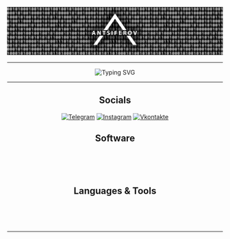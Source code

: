 <div id="header">
    <img src="https://github.com/AntsiferovPeter/AntsiferovPeter/blob/main/Images/Header.png" alt=""/>
</div>

___
<div id="greetings" align="center">
    <img src="https://readme-typing-svg.herokuapp.com?font=Fira+Code&weight=600&duration=3000&pause=1000&color=E6EDE7&center=true&vCenter=true&width=435&lines=Hello+my+name+is+Peter!;Glad+to+see+You+on+my+page!" alt="Typing SVG" />
</div>

___
<div id="socials" align="center">
    <h2>Socials</h2>
    <a href="https://t.me/melbourne339"><img src="https://img.shields.io/badge/-Telegram-090909?style=for-the-badge&logo=telegram&logoColor=27A0D9" alt="Telegram"/></a>
    <a href="https://www.instagram.com/melbourne339"><img src="https://img.shields.io/badge/-Instagram-090909?style=for-the-badge&logo=instagram&logoColor=B4068E" alt="Instagram"/></a>
    <a href="https://vk.com/melbourne339"><img src="https://img.shields.io/badge/-Vkontakte-090909?style=for-the-badge&logo=Vk&logoColor=4F7DB3" alt="Vkontakte"/></a>
</div>
<div id="software" align="center">
    <h2>Software</h2>
    <img src="https://img.shields.io/badge/Adobe%20Acrobat%20-090909.svg?style=for-the-badge&logo=Adobe%20Acrobat%20Reader&logoColor=D0170C" alt=""/>
    <img src="https://img.shields.io/badge/adobe%20illustrator-090909.svg?style=for-the-badge&logo=adobe%20illustrator&logoColor=F26F30" alt=""/>
    <img src="https://img.shields.io/badge/adobe%20photoshop-090909.svg?style=for-the-badge&logo=adobe%20photoshop&logoColor=1FB5DE" alt=""/>
    <img src="https://img.shields.io/badge/Adobe%20Premiere%20Pro-090909.svg?style=for-the-badge&logo=Adobe%20Premiere%20Pro&logoColor=AB7BB5" alt=""/>
    <br>
    <img src="https://img.shields.io/badge/Microsoft_Office-090909?style=for-the-badge&logo=microsoft-office&logoColor=F30300" alt=""/>
    <img src="https://img.shields.io/badge/Microsoft_Excel-090909?style=for-the-badge&logo=microsoft-excel&logoColor=008B32" alt=""/>
    <img src="https://img.shields.io/badge/Microsoft_PowerPoint-090909?style=for-the-badge&logo=microsoft-powerpoint&logoColor=F74F00" alt=""/>
    <img src="https://img.shields.io/badge/Microsoft_Word-090909?style=for-the-badge&logo=microsoft-word&logoColor=103F91" alt=""/>
    <br>
    <img src="https://img.shields.io/badge/LibreOffice-090909?style=for-the-badge&logo=LibreOffice&logoColor=26A514" alt=""/>
    <img src="https://img.shields.io/badge/blender-090909.svg?style=for-the-badge&logo=blender&logoColor=F19347" alt=""/>
    <img src="https://img.shields.io/badge/pycharm-090909?style=for-the-badge&logo=pycharm&logoColor=green&color=090909&labelColor=090909" alt=""/>
</div>
<div id="software" align="center">
    <h2>Languages & Tools</h2>
    <img src="https://img.shields.io/badge/python-090909?style=for-the-badge&logo=python&logoColor=ffdd54" alt=""/>
    <img src="https://img.shields.io/badge/django-090909.svg?style=for-the-badge&logo=django&logoColor=%23092E20" alt=""/>
    <img src="https://img.shields.io/badge/jinja-090909.svg?style=for-the-badge&logo=jinja&logoColor=white" alt=""/>
    <img src="https://img.shields.io/badge/css3-090909.svg?style=for-the-badge&logo=css3&logoColor=%231572B6" alt=""/>
    <img src="https://img.shields.io/badge/html5-090909.svg?style=for-the-badge&logo=html5&logoColor=%23E34F26" alt=""/>
    <img src="https://img.shields.io/badge/javascript-090909.svg?style=for-the-badge&logo=javascript&logoColor=%23F7DF1E" alt=""/>
    <img src="https://img.shields.io/badge/jquery-090909.svg?style=for-the-badge&logo=jquery&logoColor=%230769AD" alt=""/>
    <br>
    <img src="https://img.shields.io/badge/github-090909.svg?style=for-the-badge&logo=github&logoColor=white" alt=""/>
    <img src="https://img.shields.io/badge/git-090909.svg?style=for-the-badge&logo=git&logoColor=%23F05033" alt=""/>
    <img src="https://img.shields.io/badge/postgres-090909.svg?style=for-the-badge&logo=postgresql&logoColor=%23316192" alt=""/>
    <img src="https://img.shields.io/badge/sqlite-090909.svg?style=for-the-badge&logo=sqlite&logoColor=%2307405e" alt=""/>
    <br>
    <img src="https://img.shields.io/badge/Plotly-090909.svg?style=for-the-badge&logo=plotly&logoColor=%233F4F75" alt=""/>
    <img src="https://img.shields.io/badge/Matplotlib-090909.svg?style=for-the-badge&logo=Matplotlib&logoColor=white" alt=""/>
    <img src="https://img.shields.io/badge/numpy-090909.svg?style=for-the-badge&logo=numpy&logoColor=%23013243" alt=""/>
    <img src="https://img.shields.io/badge/Qt-090909.svg?style=for-the-badge&logo=Qt&logoColor=%23217346" alt=""/>
    <img src="" alt=""/>
</div>

___
<div id="profile_views" align="center">
    <img src="https://komarev.com/ghpvc/?username=AntsiferoPeter&label=PROFILE+VIEWS&style=for-the-badge&color=090909" alt=""/>
</div>

